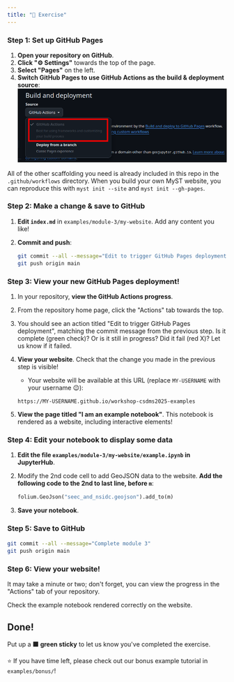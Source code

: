 ```yaml
---
title: "💪 Exercise"
---
```


### Step 1: Set up GitHub Pages

1. **Open your repository on GitHub**.
1. **Click "⚙️ Settings"** towards the top of the page.
1. **Select "Pages"** on the left.
1. **Switch GitHub Pages to use GitHub Actions as the build & deployment source**:
    ![](../../assets/images/github-pages-settings.png)

All of the other scaffolding you need is already included in this repo in the
`.github/workflows` directory.
When you build your own MyST website, you can reproduce this with `myst init --site` and
`myst init --gh-pages`.


### Step 2: Make a change & save to GitHub

1. **Edit `index.md`** in `examples/module-3/my-website`.
   Add any content you like!
1. **Commit and push**:

    ```bash
    git commit --all --message="Edit to trigger GitHub Pages deployment"
    git push origin main
    ```

### Step 3: View your new GitHub Pages deployment!

1. In your repository, **view the GitHub Actions progress**.
  1. From the repository home page, click the "Actions" tab towards the top.
  1. You should see an action titled "Edit to trigger GitHub Pages deployment", matching
     the commit message from the previous step.
     Is it complete (green check)?
     Or is it still in progress?
     Did it fail (red X)? Let us know if it failed.
1. **View your website**. Check that the change you made in the previous step is visible!
    * Your website will be available at this URL (replace `MY-USERNAME` with your username
😉):

    ```
    https://MY-USERNAME.github.io/workshop-csdms2025-examples
    ```

1. **View the page titled "I am an example notebook"**.
   This notebook is rendered as a website, including interactive elements!


### Step 4: Edit your notebook to display some data

1. **Edit the file `examples/module-3/my-website/example.ipynb` in JupyterHub**.
1. Modify the 2nd code cell to add GeoJSON data to the website.
   **Add the following code to the 2nd to last line, before `m`**:

   ```python
   folium.GeoJson("seec_and_nsidc.geojson").add_to(m)
   ```

1. **Save your notebook**.


### Step 5: Save to GitHub

```bash
git commit --all --message="Complete module 3"
git push origin main
```


### Step 6: View your website!

It may take a minute or two; don't forget, you can view the progress in the "Actions"
tab of your repository.

Check the example notebook rendered correctly on the website.


## Done!

Put up a **🟩 green sticky** to let us know you've completed the exercise.

⭐ If you have time left, please check out our bonus example tutorial in `examples/bonus/`!
